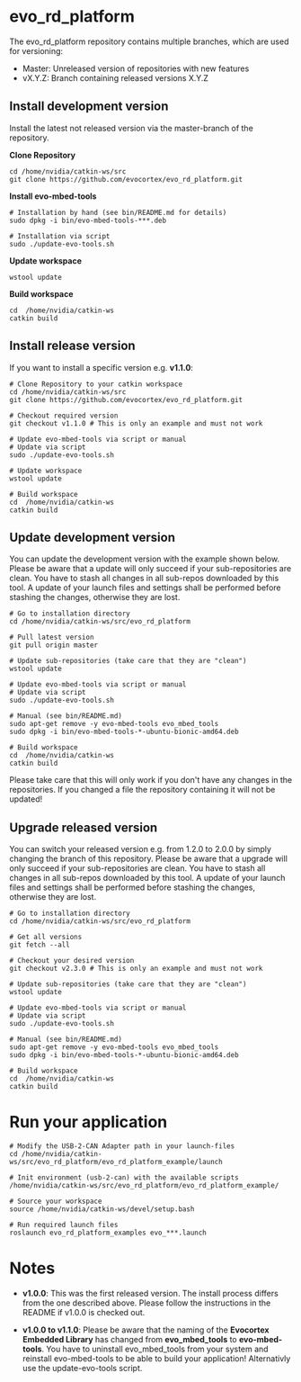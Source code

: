 # evo_rd_platform

The evo_rd_platform repository contains multiple branches, which are used for versioning:
-	Master: Unreleased version of repositories with new features
-	vX.Y.Z: Branch containing released versions X.Y.Z

## Install development version

Install the latest not released version via the master-branch of the repository.

**Clone Repository**
```
cd /home/nvidia/catkin-ws/src
git clone https://github.com/evocortex/evo_rd_platform.git
```

**Install evo-mbed-tools**
```
# Installation by hand (see bin/README.md for details)
sudo dpkg -i bin/evo-mbed-tools-***.deb

# Installation via script
sudo ./update-evo-tools.sh
```

**Update workspace**
```
wstool update
```

**Build workspace**
```
cd  /home/nvidia/catkin-ws
catkin build
```

## Install release version

If you want to install a specific version e.g. **v1.1.0**:
```
# Clone Repository to your catkin workspace
cd /home/nvidia/catkin-ws/src
git clone https://github.com/evocortex/evo_rd_platform.git

# Checkout required version
git checkout v1.1.0 # This is only an example and must not work

# Update evo-mbed-tools via script or manual
# Update via script
sudo ./update-evo-tools.sh

# Update workspace
wstool update

# Build workspace
cd  /home/nvidia/catkin-ws
catkin build
```
## Update development version

You can update the development version with the example shown below. Please be aware that a update will only succeed if your sub-repositories are clean. You have to stash all changes in all sub-repos downloaded by this tool. A update of your launch files and settings shall be performed before stashing the changes, otherwise they are lost.

```
# Go to installation directory
cd /home/nvidia/catkin-ws/src/evo_rd_platform

# Pull latest version
git pull origin master

# Update sub-repositories (take care that they are "clean")
wstool update

# Update evo-mbed-tools via script or manual
# Update via script
sudo ./update-evo-tools.sh

# Manual (see bin/README.md)
sudo apt-get remove -y evo-mbed-tools evo_mbed_tools
sudo dpkg -i bin/evo-mbed-tools-*-ubuntu-bionic-amd64.deb

# Build workspace
cd  /home/nvidia/catkin-ws
catkin build
```

Please take care that this will only work if you don't have any changes in the repositories.
If you changed a file the repository containing it will not be updated!

## Upgrade released version

You can switch your released version e.g. from 1.2.0 to 2.0.0 by simply changing the branch of this repository.
Please be aware that a upgrade will only succeed if your sub-repositories are clean. You have to stash all changes in all sub-repos downloaded by this tool. A update of your launch files and settings shall be performed before stashing the changes, otherwise they are lost.

```
# Go to installation directory
cd /home/nvidia/catkin-ws/src/evo_rd_platform

# Get all versions
git fetch --all

# Checkout your desired version
git checkout v2.3.0 # This is only an example and must not work

# Update sub-repositories (take care that they are "clean")
wstool update

# Update evo-mbed-tools via script or manual
# Update via script
sudo ./update-evo-tools.sh

# Manual (see bin/README.md)
sudo apt-get remove -y evo-mbed-tools evo_mbed_tools
sudo dpkg -i bin/evo-mbed-tools-*-ubuntu-bionic-amd64.deb

# Build workspace
cd  /home/nvidia/catkin-ws
catkin build
```

# Run your application

```
# Modify the USB-2-CAN Adapter path in your launch-files
cd /home/nvidia/catkin-ws/src/evo_rd_platform/evo_rd_platform_example/launch

# Init environment (usb-2-can) with the available scripts
/home/nvidia/catkin-ws/src/evo_rd_platform/evo_rd_platform_example/

# Source your workspace
source /home/nvidia/catkin-ws/devel/setup.bash

# Run required launch files
roslaunch evo_rd_platform_examples evo_***.launch
```

# Notes
- **v1.0.0**: This was the first released version. The install process differs from the one described above. Please follow the instructions in the README if v1.0.0 is checked out.

- **v1.0.0 to v1.1.0**: Please be aware that the naming of the **Evocortex Embedded Library** has changed from **evo_mbed_tools** to **evo-mbed-tools**. You have to uninstall evo_mbed_tools from your system and reinstall evo-mbed-tools to be able to build your application! Alternativly use the update-evo-tools script.